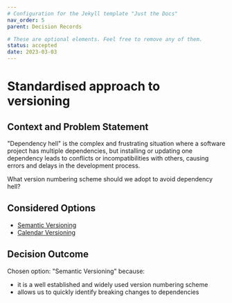 ```yaml
---
# Configuration for the Jekyll template "Just the Docs"
nav_order: 5
parent: Decision Records

# These are optional elements. Feel free to remove any of them.
status: accepted
date: 2023-03-03
---
```

# Standardised approach to versioning

## Context and Problem Statement

"Dependency hell" is the complex and frustrating situation where a software project has multiple dependencies, but installing or updating one dependency leads to conflicts or incompatibilities with others, causing errors and delays in the development process.

What version numbering scheme should we adopt to avoid dependency hell?

## Considered Options

* [Semantic Versioning](https://semver.org)
* [Calendar Versioning](https://calver.org)

## Decision Outcome

Chosen option: "Semantic Versioning" because:
* it is a well established and widely used version numbering scheme
* allows us to quickly identify breaking changes to dependencies
